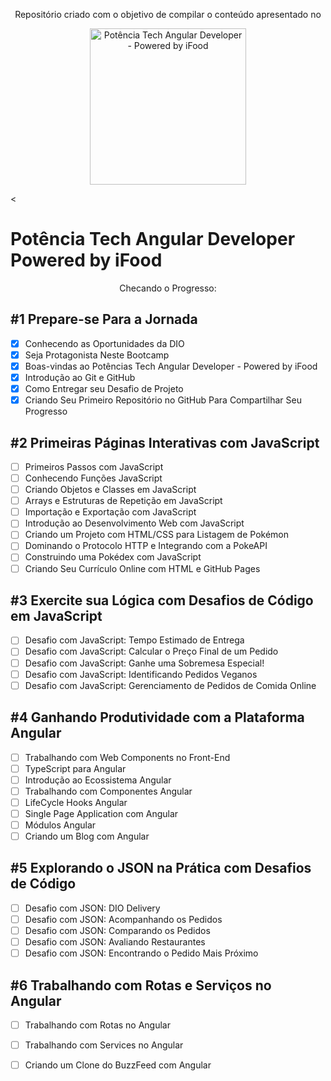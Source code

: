 <p align="center">Repositório criado com o objetivo de compilar o conteúdo apresentado no</p>

<p align="center">
  <img src="https://hermes.dio.me/tracks/a123a707-54de-4a67-88ee-5c129beb14d7.png" alt="Potência Tech Angular Developer -  Powered by iFood" width="250" height="250">
</p>

<<p align="center">
  <b><h1>Potência Tech Angular Developer<br>
    Powered by iFood</h1></b>
</p>

<p align="center">
  Checando o Progresso:
</p>

<h2><b>#1 Prepare-se Para a Jornada</b></h2>

- [x] Conhecendo as Oportunidades da DIO
- [x] Seja Protagonista Neste Bootcamp
- [x] Boas-vindas ao Potências Tech Angular Developer - Powered by iFood
- [x] Introdução ao Git e GitHub
- [x] Como Entregar seu Desafio de Projeto
- [x] Criando Seu Primeiro Repositório no GitHub Para Compartilhar Seu Progresso

<h2><b>#2 Primeiras Páginas Interativas com JavaScript</b></h2>

- [ ] Primeiros Passos com JavaScript
- [ ] Conhecendo Funções JavaScript
- [ ] Criando Objetos e Classes em JavaScript
- [ ] Arrays e Estruturas de Repetição em JavaScript
- [ ] Importação e Exportação com JavaScript
- [ ] Introdução ao Desenvolvimento Web com JavaScript
- [ ] Criando um Projeto com HTML/CSS para Listagem de Pokémon
- [ ] Dominando o Protocolo HTTP e Integrando com a PokeAPI
- [ ] Construindo uma Pokédex com JavaScript
- [ ] Criando Seu Currículo Online com HTML e GitHub Pages

<h2><b>#3 Exercite sua Lógica com Desafios de Código em JavaScript</b></h2>

- [ ] Desafio com JavaScript: Tempo Estimado de Entrega
- [ ] Desafio com JavaScript: Calcular o Preço Final de um Pedido
- [ ] Desafio com JavaScript: Ganhe uma Sobremesa Especial!
- [ ] Desafio com JavaScript: Identificando Pedidos Veganos
- [ ] Desafio com JavaScript: Gerenciamento de Pedidos de Comida Online

<h2><b>#4 Ganhando Produtividade com a Plataforma Angular</b></h2>

- [ ] Trabalhando com Web Components no Front-End
- [ ] TypeScript para Angular
- [ ] Introdução ao Ecossistema Angular
- [ ] Trabalhando com Componentes Angular
- [ ] LifeCycle Hooks Angular
- [ ] Single Page Application com Angular
- [ ] Módulos Angular
- [ ] Criando um Blog com Angular

<h2><b>#5 Explorando o JSON na Prática com Desafios de Código</b></h2>

- [ ] Desafio com JSON: DIO Delivery
- [ ] Desafio com JSON: Acompanhando os Pedidos
- [ ] Desafio com JSON: Comparando os Pedidos
- [ ] Desafio com JSON: Avaliando Restaurantes
- [ ] Desafio com JSON: Encontrando o Pedido Mais Próximo

<h2><b>#6 Trabalhando com Rotas e Serviços no Angular</b></h2>

- [ ]  Trabalhando com Rotas no Angular
- [ ] Trabalhando com Services no Angular
- [ ] Criando um Clone do BuzzFeed com Angular

